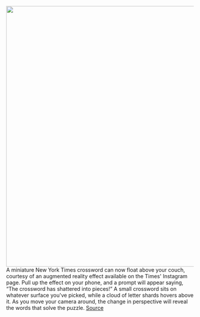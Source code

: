 <img src='https://cdn.vox-cdn.com/thumbor/kieeUwDoZPaITapy6h4IXpsfTgI=/0x0:750x1334/1200x800/filters:focal(312x318:432x438)/cdn.vox-cdn.com/uploads/chorus_image/image/68568929/NYTimes_Shattered_Crossword.0.jpg' width='700px' /><br/>
A miniature New York Times crossword can now float above your couch, courtesy of an augmented reality effect available on the Times' Instagram page. Pull up the effect on your phone, and a prompt will appear saying, “The crossword has shattered into pieces!” A small crossword sits on whatever surface you've picked, while a cloud of letter shards hovers above it. As you move your camera around, the change in perspective will reveal the words that solve the puzzle.
<a href='https://www.theverge.com/2020/12/22/22195849/new-york-times-crossword-augmented-reality-instagram'> Source <a/>